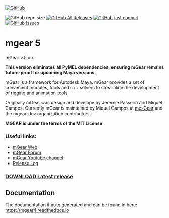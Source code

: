
[//]: # (Setup Github Badges)
[![GitHub](https://img.shields.io/github/license/mgear-dev/mgear4?style=flat-square)](https://github.com/mgear-dev/mgear4/blob/master/LICENSE)

![GitHub repo size](https://img.shields.io/github/repo-size/mgear-dev/mgear4?style=flat-square)
[![GitHub All Releases](https://img.shields.io/github/downloads/mgear-dev/mgear4/total?style=flat-square)](https://github.com/mgear-dev/mgear4/tags)
[![GitHub last commit](https://img.shields.io/github/last-commit/mgear-dev/mgear4?style=flat-square)](https://github.com/mgear-dev/mgear4/commits/)
[![GitHub issues](https://img.shields.io/github/issues/mgear-dev/mgear4?style=flat-square)](https://github.com/mgear-dev/mgear4/issues)

# mgear 5
mGear v.5.x.x

**This version eliminates all PyMEL dependencies, ensuring mGear remains future-proof for upcoming Maya versions.**

mGear is a framework for Autodesk Maya. mGear provides a set of convenient modules, tools and c++ solvers to streamline the development of rigging and animation tools.

Originally mGear was design and develope by Jeremie Passerin and Miquel Campos. Currently  mGear is maintained by Miquel Campos at [mcsGear](http://www.mcsgear.com/) and the mgear-dev organization contributors.

**MGEAR is under the terms of the MIT License**

### Useful links:

- [mGear Web](http://www.mgear-framework.com/)
- [mGear Forum](http://forum.mgear-framework.com/)
- [mGear Youtube channel](https://www.youtube.com/c/mgearriggingframework)
- [Release Log](https://mgear4.readthedocs.io/en/latest/releaseLog.html)

### [DOWNLOAD Latest release](https://github.com/mgear-dev/mgear/releases)


## Documentation
The documentation if auto generated and can be found in here:
https://mgear4.readthedocs.io
